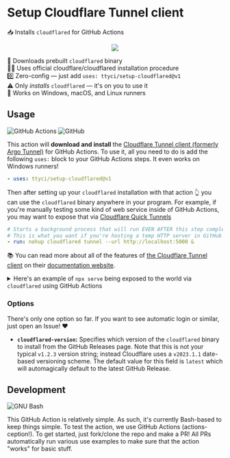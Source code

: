 # Setup Cloudflare Tunnel client

📥 Installs `cloudflared` for GitHub Actions

<div align="center">

![](https://github.com/ttyci/setup-cloudflared/assets/61068799/4f6bbf6b-197e-401a-a1b2-2c7fb5a6e31f)

</div>

🚀 Downloads prebuilt `cloudflared` binary \
👮‍♂️ Uses official cloudflare/cloudflared installation procedure \
0️⃣ Zero-config &mdash; just add `uses: ttyci/setup-cloudflared@v1` \
⚠️ Only _installs_ `cloudflared` &mdash; it's on you to use it \
🌈 Works on Windows, macOS, and Linux runners

## Usage

![GitHub Actions](https://img.shields.io/static/v1?style=for-the-badge&message=GitHub+Actions&color=2088FF&logo=GitHub+Actions&logoColor=FFFFFF&label=)
![GitHub](https://img.shields.io/static/v1?style=for-the-badge&message=GitHub&color=181717&logo=GitHub&logoColor=FFFFFF&label=)

This action will **download and install** the [Cloudflare Tunnel client
(formerly Argo Tunnel)] for GitHub Actions. To use it, all you need to do is add
the following `uses:` block to your GitHub Actions steps. It even works on
Windows runners!

```yml
- uses: ttyci/setup-cloudflared@v1
```

Then after setting up your `cloudflared` installation with that action 👆 you
can use the `cloudflared` binary anywhere in your program. For example, if
you're manually testing some kind of web service inside of GitHub Actions, you
may want to expose that via [Cloudflare Quick Tunnels]

```yml
# Starts a background process that will run EVEN AFTER this step completes.
# This is what you want if you're hosting a temp HTTP server in GitHub Actions.
- run: nohup cloudflared tunnel --url http://localhost:5000 &
```

📚 You can read more about all of the features of [the Cloudflare Tunnel client]
on their [documentation website].

<details><summary>Here's an example of <code>npx serve</code> being exposed to the world via <code>cloudflared</code> using GitHub Actions</summary>

```yml
on: workflow_dispatch
jobs:
  npx-serve:
    runs-on: ubuntu-latest
    steps:
      - uses: ttyci/setup-cloudflared@v1
      - run: |
          npx -y serve &
          cloudflared tunnel --url http://localhost:3000 &
          echo 'To stop the server, click CANCEL in the workflow/job'
          wait -n
```

</details>

### Options

There's only one option so far. If you want to see automatic login or similar,
just open an Issue! ❤️

- **`cloudflared-version`:** Specifies which version of the `cloudflared` binary
  to install from the GitHub Releases page. Note that this is not your typical
  `v1.2.3` version string; instead Cloudflare uses a `v2023.1.1` date-based
  versioning scheme. The default value for this field is `latest` which will
  automagically default to the latest GitHub Release.

## Development

![GNU Bash](https://img.shields.io/static/v1?style=for-the-badge&message=GNU+Bash&color=4EAA25&logo=GNU+Bash&logoColor=FFFFFF&label=)

This GitHub Action is relatively simple. As such, it's currently Bash-based to keep things simple. To test the action, we use GitHub Actions (actions-ception!). To get started, just fork/clone the repo and make a PR! All PRs automatically run various use examples to make sure that the action "works" for basic stuff.

<!-- prettier-ignore-start -->
[Cloudflare Tunnel client (formerly Argo Tunnel)]: https://github.com/cloudflare/cloudflared#readme
[the cloudflare tunnel client]: https://github.com/cloudflare/cloudflared#readme
[documentation website]: https://developers.cloudflare.com/cloudflare-one/connections/connect-networks/install-and-setup/tunnel-guide/local/
[cloudflare quick tunnels]: https://developers.cloudflare.com/cloudflare-one/connections/connect-networks/do-more-with-tunnels/trycloudflare/
<!-- prettier-ignore-end -->
